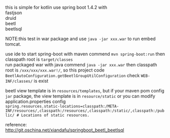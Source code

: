 this is simple for kotlin use spring boot 1.4.2 with  
fastjson  
druid  
beetl  
beetlsql  
  
  
NOTE:this test in war package and use `java -jar xxx.war` to run embed tomcat.    
  
use ide to start spring-boot with maven commend `mvn spring-boot:run` then classpath root is `target/classes`  
run packaged war with java commend `java -jar xxx.war` then classpath root is `/xxx/xxx/xxx.war!/`, so this project code `BeetlAutoConfiguration.getBeetlGroupUtilConfiguration` check `WEB-INF/classes/` is exist


beetl view template is in `resources/templates`, but if your maven pom config `jar` package, the view template is in `resource/static` or you can modify application.properties config  
`spring.resources.static-locations=classpath:/META-INF/resources/,classpath:/resources/,classpath:/static/,classpath:/public/ # Locations of static resources.`  

reference:  
http://git.oschina.net/xiandafu/springboot_beetl_beetlsql  
